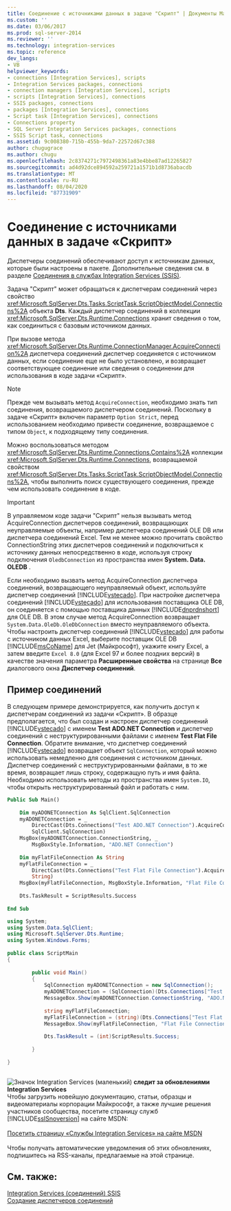 ```yaml
---
title: Соединение с источниками данных в задаче "Скрипт" | Документы Майкрософт
ms.custom: ''
ms.date: 03/06/2017
ms.prod: sql-server-2014
ms.reviewer: ''
ms.technology: integration-services
ms.topic: reference
dev_langs:
- VB
helpviewer_keywords:
- connections [Integration Services], scripts
- Integration Services packages, connections
- connection managers [Integration Services], scripts
- scripts [Integration Services], connections
- SSIS packages, connections
- packages [Integration Services], connections
- Script task [Integration Services], connections
- Connections property
- SQL Server Integration Services packages, connections
- SSIS Script task, connections
ms.assetid: 9c008380-715b-455b-9da7-22572d67c388
author: chugugrace
ms.author: chugu
ms.openlocfilehash: 2c8374271c7972498361a83e4bbe87ad12265827
ms.sourcegitcommit: ad4d92dce894592a259721a1571b1d8736abacdb
ms.translationtype: MT
ms.contentlocale: ru-RU
ms.lasthandoff: 08/04/2020
ms.locfileid: "87731909"
---
```

# <a name="connecting-to-data-sources-in-the-script-task"></a>Соединение с источниками данных в задаче «Скрипт»
  Диспетчеры соединений обеспечивают доступ к источникам данных, которые были настроены в пакете. Дополнительные сведения см. в разделе [Соединения в службах Integration Services (SSIS)](../../connection-manager/integration-services-ssis-connections.md).  
  
 Задача "Скрипт" может обращаться к диспетчерам соединений через свойство <xref:Microsoft.SqlServer.Dts.Tasks.ScriptTask.ScriptObjectModel.Connections%2A> объекта **Dts**. Каждый диспетчер соединений в коллекции <xref:Microsoft.SqlServer.Dts.Runtime.Connections> хранит сведения о том, как соединиться с базовым источником данных.  
  
 При вызове метода <xref:Microsoft.SqlServer.Dts.Runtime.ConnectionManager.AcquireConnection%2A> диспетчера соединений диспетчер соединяется с источником данных, если соединение еще не было установлено, и возвращает соответствующее соединение или сведения о соединении для использования в коде задачи «Скрипт».  
  
> [!NOTE]  
>  Прежде чем вызывать метод `AcquireConnection`, необходимо знать тип соединения, возвращаемого диспетчером соединений. Поскольку в задаче «Скрипт» включен параметр `Option Strict`, перед использованием необходимо привести соединение, возвращаемое с типом `Object`, к подходящему типу соединения.  
  
 Можно воспользоваться методом <xref:Microsoft.SqlServer.Dts.Runtime.Connections.Contains%2A> коллекции <xref:Microsoft.SqlServer.Dts.Runtime.Connections>, возвращаемой свойством <xref:Microsoft.SqlServer.Dts.Tasks.ScriptTask.ScriptObjectModel.Connections%2A>, чтобы выполнить поиск существующего соединения, прежде чем использовать соединение в коде.  
  
> [!IMPORTANT]  
>  В управляемом коде задачи "Скрипт" нельзя вызывать метод AcquireConnection диспетчеров соединений, возвращающих неуправляемые объекты, например диспетчера соединений OLE DB или диспетчера соединений Excel. Тем не менее можно прочитать свойство ConnectionString этих диспетчеров соединений и подключиться к источнику данных непосредственно в коде, используя строку подключения `OledbConnection` из пространства имен **System. Data. OLEDB** .  
>   
>  Если необходимо вызвать метод AcquireConnection диспетчера соединений, возвращающего неуправляемый объект, используйте диспетчер соединений [!INCLUDE[vstecado](../../../includes/vstecado-md.md)]. При настройке диспетчера соединений [!INCLUDE[vstecado](../../../includes/vstecado-md.md)] для использования поставщика OLE DB, он соединяется с помощью поставщика данных [!INCLUDE[dnprdnshort](../../../includes/dnprdnshort-md.md)] для OLE DB. В этом случае метод AcquireConnection возвращает `System.Data.OleDb.OleDbConnection` вместо неуправляемого объекта. Чтобы настроить диспетчер соединений [!INCLUDE[vstecado](../../../includes/vstecado-md.md)] для работы с источником данных Excel, выберите поставщик OLE DB [!INCLUDE[msCoName](../../../includes/msconame-md.md)] для Jet (Майкрософт), укажите книгу Excel, а затем введите `Excel 8.0` (для Excel 97 и более поздних версий) в качестве значения параметра **Расширенные свойства** на странице **Все** диалогового окна **Диспетчер соединений**.  
  
## <a name="connections-example"></a>Пример соединений  
 В следующем примере демонстрируется, как получить доступ к диспетчерам соединений из задачи «Скрипт». В образце предполагается, что был создан и настроен диспетчер соединений [!INCLUDE[vstecado](../../../includes/vstecado-md.md)] с именем **Test ADO.NET Connection** и диспетчер соединений с неструктурированными файлами с именем **Test Flat File Connection**. Обратите внимание, что диспетчер соединений [!INCLUDE[vstecado](../../../includes/vstecado-md.md)] возвращает объект `SqlConnection`, который можно использовать немедленно для соединения с источником данных. Диспетчер соединений с неструктурированными файлами, в то же время, возвращает лишь строку, содержащую путь и имя файла. Необходимо использовать методы из пространства имен `System.IO`, чтобы открыть неструктурированный файл и работать с ним.  
  
```vb  
Public Sub Main()  
  
    Dim myADONETConnection As SqlClient.SqlConnection  
    myADONETConnection = _  
        DirectCast(Dts.Connections("Test ADO.NET Connection").AcquireConnection(Dts.Transaction), _  
        SqlClient.SqlConnection)  
    MsgBox(myADONETConnection.ConnectionString, _  
        MsgBoxStyle.Information, "ADO.NET Connection")  
  
    Dim myFlatFileConnection As String  
    myFlatFileConnection = _  
        DirectCast(Dts.Connections("Test Flat File Connection").AcquireConnection(Dts.Transaction), _  
        String)  
    MsgBox(myFlatFileConnection, MsgBoxStyle.Information, "Flat File Connection")  
  
    Dts.TaskResult = ScriptResults.Success  
  
End Sub  
```  
  
```csharp  
using System;  
using System.Data.SqlClient;  
using Microsoft.SqlServer.Dts.Runtime;  
using System.Windows.Forms;  
  
public class ScriptMain  
{  
  
        public void Main()  
        {  
            SqlConnection myADONETConnection = new SqlConnection();  
            myADONETConnection = (SqlConnection)(Dts.Connections["Test ADO.NET Connection"].AcquireConnection(Dts.Transaction)as SqlConnection);  
            MessageBox.Show(myADONETConnection.ConnectionString, "ADO.NET Connection");  
  
            string myFlatFileConnection;  
            myFlatFileConnection = (string)(Dts.Connections["Test Flat File Connection"].AcquireConnection(Dts.Transaction) as String);  
            MessageBox.Show(myFlatFileConnection, "Flat File Connection");  
  
            Dts.TaskResult = (int)ScriptResults.Success;  
  
        }  
  
}  
  
```  
  
![Значок Integration Services (маленький)](../../media/dts-16.gif "Значок служб Integration Services (маленький)")  **следит за обновлениями Integration Services**<br /> Чтобы загрузить новейшую документацию, статьи, образцы и видеоматериалы корпорации Майкрософт, а также лучшие решения участников сообщества, посетите страницу служб [!INCLUDE[ssISnoversion](../../../includes/ssisnoversion-md.md)] на сайте MSDN:<br /><br /> [Посетить страницу «Службы Integration Services» на сайте MSDN](https://go.microsoft.com/fwlink/?LinkId=136655)<br /><br /> Чтобы получать автоматические уведомления об этих обновлениях, подпишитесь на RSS-каналы, предлагаемые на этой странице.  
  
## <a name="see-also"></a>См. также:  
 [Integration Services &#40;соединений&#41; SSIS](../../connection-manager/integration-services-ssis-connections.md)   
 [Создание диспетчеров соединений](../../create-connection-managers.md)  
  
  
